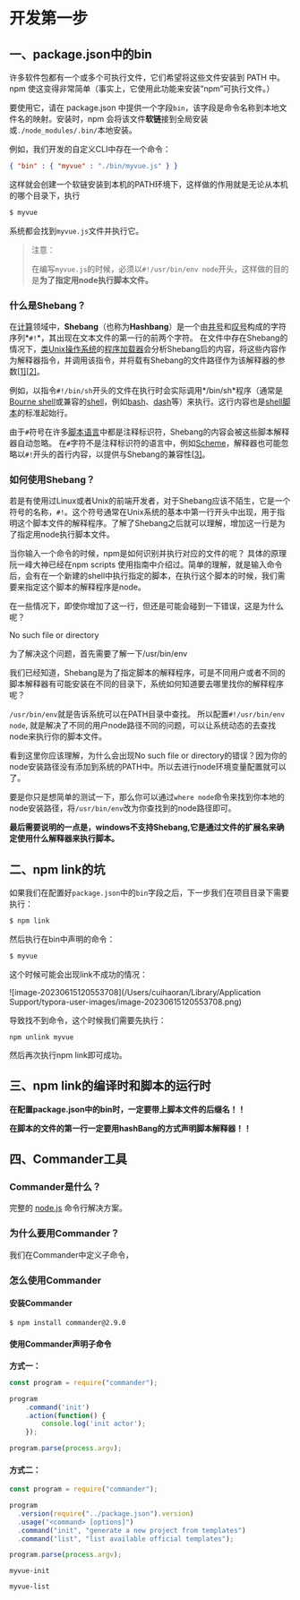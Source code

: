 # 开发第一步



## 一、package.json中的bin

许多软件包都有一个或多个可执行文件，它们希望将这些文件安装到 PATH 中。npm 使这变得非常简单（事实上，它使用此功能来安装“npm”可执行文件。）

要使用它，请在 package.json 中提供一个字段`bin`，该字段是命令名称到本地文件名的映射。安装时，npm 会将该文件**软链**接到全局安装或`./node_modules/.bin/`本地安装。

例如，我们开发的自定义CLI中存在一个命令：

```json
{ "bin" : { "myvue" : "./bin/myvue.js" } }
```

这样就会创建一个软链安装到本机的PATH环境下，这样做的作用就是无论从本机的哪个目录下，执行

```bash
$ myvue
```

系统都会找到`myvue.js`文件并执行它。

> 注意：
>
> 在编写`myvue.js`的时候，必须以`#!/usr/bin/env node`开头，这样做的目的是**为了指定用node执行脚本文件。**

### 什么是Shebang？

在[计算](https://zh.wikipedia.org/wiki/计算)领域中，**Shebang**（也称为**Hashbang**）是一个由[井号](https://zh.wikipedia.org/wiki/井号)和[叹号](https://zh.wikipedia.org/wiki/叹号)构成的字符序列*`#!`*，其出现在文本文件的第一行的前两个字符。 在文件中存在Shebang的情况下，[类Unix操作系统](https://zh.wikipedia.org/wiki/类Unix操作系统)的[程序加载器](https://zh.wikipedia.org/w/index.php?title=程序载入器&action=edit&redlink=1)会分析Shebang后的内容，将这些内容作为解释器指令，并调用该指令，并将载有Shebang的文件路径作为该解释器的参数[[1\]](https://zh.wikipedia.org/wiki/Shebang#cite_note-absg_shabang-1)[[2\]](https://zh.wikipedia.org/wiki/Shebang#cite_note-2)。

例如，以指令`#!/bin/sh`开头的文件在执行时会实际调用*/bin/sh*程序（通常是[Bourne shell](https://zh.wikipedia.org/wiki/Bourne_shell)或兼容的[shell](https://zh.wikipedia.org/wiki/Unix_shell)，例如[bash](https://zh.wikipedia.org/wiki/Bash)、[dash](https://zh.wikipedia.org/wiki/Debian_Almquist_shell)等）来执行。这行内容也是[shell脚本](https://zh.wikipedia.org/wiki/Shell脚本)的标准起始行。

由于`#`符号在许多[脚本语言](https://zh.wikipedia.org/wiki/脚本语言)中都是注释标识符，Shebang的内容会被这些脚本解释器自动忽略。 在`#`字符不是注释标识符的语言中，例如[Scheme](https://zh.wikipedia.org/wiki/Scheme)，解释器也可能忽略以`#!`开头的首行内容，以提供与Shebang的兼容性[[3\]](https://zh.wikipedia.org/wiki/Shebang#cite_note-3)。

### 如何使用Shebang？

若是有使用过Linux或者Unix的前端开发者，对于Shebang应该不陌生，它是一个符号的名称，`#!`。这个符号通常在Unix系统的基本中第一行开头中出现，用于指明这个脚本文件的解释程序。了解了Shebang之后就可以理解，增加这一行是为了指定用node执行脚本文件。

当你输入一个命令的时候，npm是如何识别并执行对应的文件的呢？
具体的原理阮一峰大神已经在npm scripts 使用指南中介绍过。简单的理解，就是输入命令后，会有在一个新建的shell中执行指定的脚本，在执行这个脚本的时候，我们需要来指定这个脚本的解释程序是node。

在一些情况下，即使你增加了这一行，但还是可能会碰到一下错误，这是为什么呢？

No such file or directory

为了解决这个问题，首先需要了解一下/usr/bin/env

我们已经知道，Shebang是为了指定脚本的解释程序，可是不同用户或者不同的脚本解释器有可能安装在不同的目录下，系统如何知道要去哪里找你的解释程序呢？

`/usr/bin/env`就是告诉系统可以在PATH目录中查找。 所以配置`#!/usr/bin/env node`, 就是解决了不同的用户node路径不同的问题，可以让系统动态的去查找node来执行你的脚本文件。

看到这里你应该理解，为什么会出现No such file or directory的错误？因为你的node安装路径没有添加到系统的PATH中。所以去进行node环境变量配置就可以了。

要是你只是想简单的测试一下，那么你可以通过`where node`命令来找到你本地的node安装路径，将`/usr/bin/env`改为你查找到的node路径即可。

**最后需要说明的一点是，windows不支持Shebang,它是通过文件的扩展名来确定使用什么解释器来执行脚本。**



## 二、npm link的坑

如果我们在配置好`package.json`中的`bin`字段之后，下一步我们在项目目录下需要执行：

```bash
$ npm link
```

然后执行在bin中声明的命令：

```bash
$ myvue
```

这个时候可能会出现link不成功的情况：

![image-20230615120553708](/Users/cuihaoran/Library/Application Support/typora-user-images/image-20230615120553708.png)

导致找不到命令，这个时候我们需要先执行：

```
npm unlink myvue
```

然后再次执行npm link即可成功。

## 三、npm link的编译时和脚本的运行时

**在配置package.json中的bin时，一定要带上脚本文件的后缀名！！**

**在脚本的文件的第一行一定要用hashBang的方式声明脚本解释器！！**



## 四、Commander工具

### Commander是什么？

完整的 [node.js](http://nodejs.org/) 命令行解决方案。

### 为什么要用Commander？

我们在Commander中定义子命令，

### 怎么使用Commander

#### 安装Commander

```bash
$ npm install commander@2.9.0
```

#### 使用Commander声明子命令

**方式一：**

```javascript
const program = require("commander");

program
    .command('init')
    .action(function() {
        console.log('init actor');
    });

program.parse(process.argv);
```

#### 方式二：

```javascript
const program = require("commander");

program
  .version(require("../package.json").version)
  .usage("<command> [options]")
  .command("init", "generate a new project from templates")
  .command("list", "list available official templates");

program.parse(process.argv);
```

`myvue-init`

`myvue-list`























